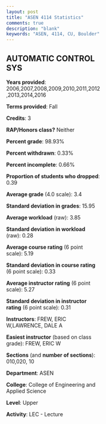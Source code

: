 ```yaml
---
layout: post
title: "ASEN 4114 Statistics"
comments: true
description: "blank"
keywords: "ASEN, 4114, CU, Boulder"
--- 
```

<head>
<script src="https://ajax.googleapis.com/ajax/libs/jquery/2.1.3/jquery.min.js"></script>
<script src="https://dl.dropboxusercontent.com/s/pc42nxpaw1ea4o9/highcharts.js?dl=0"></script>
<!-- <script src="../assets/js/highcharts.js"></script> -->
<style type="text/css">@font-face {
	font-family: "Bebas Neue";
	src: url(https://www.filehosting.org/file/details/544349/BebasNeue%20Regular.otf) format("opentype");
	}
	h1.Bebas { 
		font-family: "Bebas Neue", Verdana, Tahoma;
	}
</style>
</head>
<body>
	<div id="container" style="float: right; width: 45%; height: 88%; margin-left: 2.5%; margin-right: 2.5%;"></div>
	<script language="JavaScript">
		$(document).ready(function() {
		var chart = {type: 'column'};
		var title = {text: 'Grade Distribution'};
		var xAxis = {categories: ['A','B','C','D','F'],crosshair: true};
		var yAxis = {min: 0,title: {text: 'Percentage'}};
		var tooltip = {headerFormat: '<center><b><span style="font-size:20px">{point.key}</span></b></center>',
		               pointFormat: '<td style="padding:0"><b>{point.y:.1f}%</b></td>',
		               footerFormat: '</table>',shared: true,useHTML: true};
		var plotOptions = {column: {pointPadding: 0.0,borderWidth: 0}};  
		var credits = {enabled: false};var series= [{name: 'Percent',data: [46.4,50.8,2.4,0.0,0.4,]}];
		var json = {};
		json.chart = chart;
		json.title = title;
		json.tooltip = tooltip;
		json.xAxis = xAxis;
		json.yAxis = yAxis;  
		json.series = series;
		json.plotOptions = plotOptions;  
		json.credits = credits;
		$('#container').highcharts(json);
	});
	</script>
</body>
			   
## AUTOMATIC CONTROL SYS

**Years provided**: 2006,2007,2008,2009,2010,2011,2012,2013,2014,2016

**Terms provided**: Fall

**Credits**: 3

**RAP/Honors class?** Neither

**Percent grade**: 98.93%

**Percent withdrawn**: 0.33%

**Percent incomplete**: 0.66%

**Proportion of students who dropped**: 0.39

**Average grade** (4.0 scale): 3.4

**Standard deviation in grades**: 15.95

**Average workload** (raw): 3.85

**Standard deviation in workload** (raw): 0.28

**Average course rating** (6 point scale): 5.19

**Standard deviation in course rating** (6 point scale): 0.33

**Average instructor rating** (6 point scale): 5.27

**Standard deviation in instructor rating** (6 point scale): 0.31

**Instructors**: FREW, ERIC W,LAWRENCE, DALE A

**Easiest instructor** (based on class grade): FREW, ERIC W

**Sections** (and **number of sections**): 010,020, 10

**Department**: ASEN

**College**: College of Engineering and Applied Science

**Level**: Upper

**Activity**: LEC - Lecture